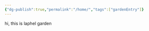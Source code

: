 ```yaml
---
{"dg-publish":true,"permalink":"/home/","tags":["gardenEntry"]}
---
```



hi, this is laphel garden


